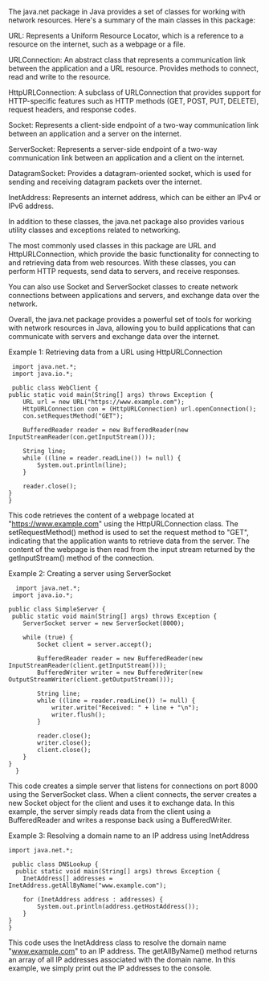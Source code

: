 The java.net package in Java provides a set of classes for working with network resources. Here's a summary of the main classes in this package:

URL: Represents a Uniform Resource Locator, which is a reference to a resource on the internet, such as a webpage or a file.

URLConnection: An abstract class that represents a communication link between the application and a URL resource. Provides methods to connect, read and write to the resource.

HttpURLConnection: A subclass of URLConnection that provides support for HTTP-specific features such as HTTP methods (GET, POST, PUT, DELETE), request headers, and response codes.

Socket: Represents a client-side endpoint of a two-way communication link between an application and a server on the internet.

ServerSocket: Represents a server-side endpoint of a two-way communication link between an application and a client on the internet.

DatagramSocket: Provides a datagram-oriented socket, which is used for sending and receiving datagram packets over the internet.

InetAddress: Represents an internet address, which can be either an IPv4 or IPv6 address.

In addition to these classes, the java.net package also provides various utility classes and exceptions related to networking.

The most commonly used classes in this package are URL and HttpURLConnection, which provide the basic functionality for connecting to and retrieving data from web resources. With these classes, you can perform HTTP requests, send data to servers, and receive responses.

You can also use Socket and ServerSocket classes to create network connections between applications and servers, and exchange data over the network.

Overall, the java.net package provides a powerful set of tools for working with network resources in Java, allowing you to build applications that can communicate with servers and exchange data over the internet.


Example 1: Retrieving data from a URL using HttpURLConnection

     import java.net.*;
     import java.io.*;

     public class WebClient {
    public static void main(String[] args) throws Exception {
        URL url = new URL("https://www.example.com");
        HttpURLConnection con = (HttpURLConnection) url.openConnection();
        con.setRequestMethod("GET");

        BufferedReader reader = new BufferedReader(new InputStreamReader(con.getInputStream()));

        String line;
        while ((line = reader.readLine()) != null) {
            System.out.println(line);
        }

        reader.close();
    }
    }
    
    
  This code retrieves the content of a webpage located at "https://www.example.com" using the HttpURLConnection class. The setRequestMethod() method is used to set the request method to "GET", indicating that the application wants to retrieve data from the server. The content of the webpage is then read from the input stream returned by the getInputStream() method of the connection.
   
   Example 2: Creating a server using ServerSocket
   
      import java.net.*;
     import java.io.*;

    public class SimpleServer {
     public static void main(String[] args) throws Exception {
        ServerSocket server = new ServerSocket(8000);

        while (true) {
            Socket client = server.accept();

            BufferedReader reader = new BufferedReader(new InputStreamReader(client.getInputStream()));
            BufferedWriter writer = new BufferedWriter(new OutputStreamWriter(client.getOutputStream()));

            String line;
            while ((line = reader.readLine()) != null) {
                writer.write("Received: " + line + "\n");
                writer.flush();
            }

            reader.close();
            writer.close();
            client.close();
        }
    }
      }


This code creates a simple server that listens for connections on port 8000 using the ServerSocket class. When a client connects, the server creates a new Socket object for the client and uses it to exchange data. In this example, the server simply reads data from the client using a BufferedReader and writes a response back using a BufferedWriter.

Example 3: Resolving a domain name to an IP address using InetAddress

    import java.net.*;
  
     public class DNSLookup {
      public static void main(String[] args) throws Exception {
        InetAddress[] addresses = InetAddress.getAllByName("www.example.com");

        for (InetAddress address : addresses) {
            System.out.println(address.getHostAddress());
        }
    }
    }
    
  This code uses the InetAddress class to resolve the domain name "www.example.com" to an IP address. The getAllByName() method returns an array of all IP addresses associated with the domain name. In this example, we simply print out the IP addresses to the console.
  
  

